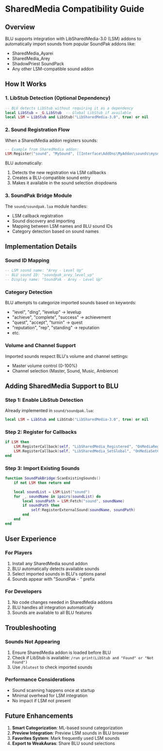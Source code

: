 # SharedMedia Compatibility Guide

## Overview

BLU supports integration with LibSharedMedia-3.0 (LSM) addons to automatically import sounds from popular SoundPak addons like:
- SharedMedia_Ayarei
- SharedMedia_Arey  
- ShadowPriest SoundPack
- Any other LSM-compatible sound addon

## How It Works

### 1. LibStub Detection (Optional Dependency)
```lua
-- BLU detects LibStub without requiring it as a dependency
local LibStub = _G.LibStub  -- Global LibStub if available
local LSM = LibStub and LibStub("LibSharedMedia-3.0", true) or nil
```

### 2. Sound Registration Flow

When a SharedMedia addon registers sounds:
```lua
-- Example from SharedMedia addon:
LSM:Register("sound", "MySound", [[Interface\AddOns\MyAddon\sounds\mysound.ogg]])
```

BLU automatically:
1. Detects the new registration via LSM callbacks
2. Creates a BLU-compatible sound entry
3. Makes it available in the sound selection dropdowns

### 3. SoundPak Bridge Module

The `sound/soundpak.lua` module handles:
- LSM callback registration
- Sound discovery and importing
- Mapping between LSM names and BLU sound IDs
- Category detection based on sound names

## Implementation Details

### Sound ID Mapping
```lua
-- LSM sound name: "Arey - Level Up"
-- BLU sound ID: "soundpak_arey_level_up"
-- Display name: "SoundPak - Arey - Level Up"
```

### Category Detection
BLU attempts to categorize imported sounds based on keywords:
- "level", "ding", "levelup" → levelup
- "achieve", "complete", "success" → achievement  
- "quest", "accept", "turnin" → quest
- "reputation", "rep", "standing" → reputation
- etc.

### Volume and Channel Support
Imported sounds respect BLU's volume and channel settings:
- Master volume control (0-100%)
- Channel selection (Master, Sound, Music, Ambience)

## Adding SharedMedia Support to BLU

### Step 1: Enable LibStub Detection
Already implemented in `sound/soundpak.lua`:
```lua
local LSM = LibStub and LibStub("LibSharedMedia-3.0", true) or nil
```

### Step 2: Register for Callbacks
```lua
if LSM then
    LSM.RegisterCallback(self, "LibSharedMedia_Registered", "OnMediaRegistered")
    LSM.RegisterCallback(self, "LibSharedMedia_SetGlobal", "OnMediaSetGlobal")
end
```

### Step 3: Import Existing Sounds
```lua
function SoundPakBridge:ScanExistingSounds()
    if not LSM then return end
    
    local soundList = LSM:List("sound")
    for _, soundName in ipairs(soundList) do
        local soundPath = LSM:Fetch("sound", soundName)
        if soundPath then
            self:RegisterExternalSound(soundName, soundPath)
        end
    end
end
```

## User Experience

### For Players
1. Install any SharedMedia sound addon
2. BLU automatically detects available sounds
3. Select imported sounds in BLU's options panel
4. Sounds appear with "SoundPak - " prefix

### For Developers
1. No code changes needed in SharedMedia addons
2. BLU handles all integration automatically
3. Sounds are available to all BLU features

## Troubleshooting

### Sounds Not Appearing
1. Ensure SharedMedia addon is loaded before BLU
2. Check if LibStub is available: `/run print(LibStub and "Found" or "Not Found")`
3. Use `/blutest` to check imported sounds

### Performance Considerations
- Sound scanning happens once at startup
- Minimal overhead for LSM integration
- No impact if LSM not present

## Future Enhancements

1. **Smart Categorization**: ML-based sound categorization
2. **Preview Integration**: Preview LSM sounds in BLU browser
3. **Favorites System**: Mark frequently used LSM sounds
4. **Export to WeakAuras**: Share BLU sound selections